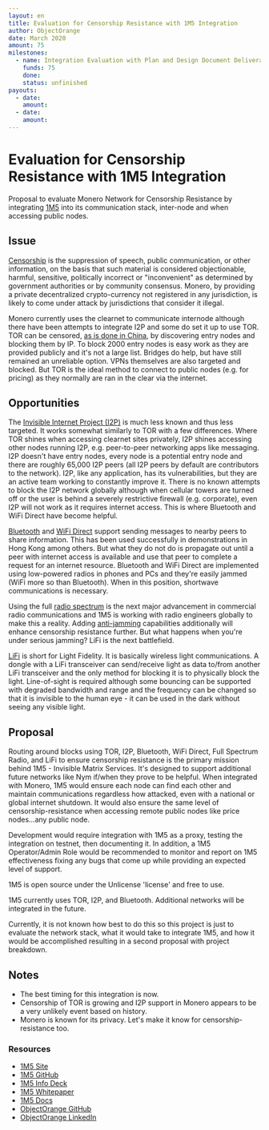 ```yaml
---
layout: en
title: Evaluation for Censorship Resistance with 1M5 Integration
author: ObjectOrange
date: March 2020
amount: 75
milestones:
  - name: Integration Evaluation with Plan and Design Document Deliverable
    funds: 75
    done:
    status: unfinished
payouts:
  - date:
    amount:
  - date:
    amount:
---
```


# Evaluation for Censorship Resistance with 1M5 Integration
Proposal to evaluate Monero Network for Censorship Resistance by integrating [1M5](https://1m5.io) into its communication stack, inter-node and when accessing public nodes.

## Issue
[Censorship](https://en.wikipedia.org/wiki/Censorship) is the suppression of speech, public communication, or other information, on the basis that such material is considered objectionable, harmful, sensitive, politically incorrect or "inconvenient" as determined by government authorities or by community consensus. Monero, by providing a private decentralized crypto-currency not registered in any jurisdiction, is likely to come under attack by jurisdictions that consider it illegal.

Monero currently uses the clearnet to communicate internode although there have been attempts to integrate I2P and some do set it up to use TOR. TOR can be censored, [as is done in China](https://en.wikipedia.org/wiki/Internet_censorship_in_China#Using_Tor_and_DPI-resistant_tools), by discovering entry nodes and blocking them by IP. To block 2000 entry nodes is easy work as they are provided publicly and it's not a large list. Bridges do help, but have still remained an unreliable option. VPNs themselves are also targeted and blocked. But TOR is the ideal method to connect to public nodes (e.g. for pricing) as they normally are ran in the clear via the internet.

## Opportunities
The [Invisible Internet Project (I2P)](https://geti2p.net/en/) is much less known and thus less targeted. It works somewhat similarly to TOR with a few differences. Where TOR shines when accessing clearnet sites privately, I2P shines accessing other nodes running I2P, e.g. peer-to-peer networking apps like messaging. I2P doesn't have entry nodes, every node is a potential entry node and there are roughly 65,000 I2P peers (all I2P peers by default are contributors to the network). I2P, like any application, has its vulnerabilities, but they are an active team working to constantly improve it. There is no known attempts to block the I2P network globally although when cellular towers are turned off or the user is behind a severely restrictive firewall (e.g. corporate), even I2P will not work as it requires internet access. This is where Bluetooth and WiFi Direct have become helpful.

[Bluetooth](https://en.m.wikipedia.org/wiki/Bluetooth) and [WiFi Direct](https://en.wikipedia.org/wiki/Wi-Fi_Direct) support sending messages to nearby peers to share information. This has been used successfully in demonstrations in Hong Kong among others. But what they do not do is propagate out until a peer with internet access is available and use that peer to complete a request for an internet resource. Bluetooth and WiFi Direct are implemented using low-powered radios in phones and PCs and they're easily jammed (WiFi more so than Bluetooth). When in this position, shortwave communications is necessary.

Using the full [radio spectrum](https://en.wikipedia.org/wiki/Radio_spectrum) is the next major advancement in commercial radio communications and 1M5 is working with radio engineers globally to make this a reality. Adding [anti-jamming](https://en.wikipedia.org/wiki/Electronic_counter-countermeasure) capabilities additionally will enhance censorship resistance further. But what happens when you're under serious jamming? LiFi is the next battlefield.

[LiFi](https://en.wikipedia.org/wiki/Li-Fi) is short for Light Fidelity. It is basically wireless light communications. A dongle with a LiFi transceiver can send/receive light as data to/from another LiFi transceiver and the only method for blocking it is to physically block the light. Line-of-sight is required although some bouncing can be supported with degraded bandwidth and range and the frequency can be changed so that it is invisible to the human eye - it can be used in the dark without seeing any visible light.

## Proposal
Routing around blocks using TOR, I2P, Bluetooth, WiFi Direct, Full Spectrum Radio, and LiFi to ensure censorship resistance is the primary mission behind 1M5 - Invisible Matrix Services. It's designed to support additional future networks like Nym if/when they prove to be helpful. When integrated with Monero, 1M5 would ensure each node can find each other and maintain communications regardless how attacked, even with a national or global internet shutdown. It would also ensure the same level of censorship-resistance when accessing remote public nodes like price nodes...any public node.

Development would require integration with 1M5 as a proxy, testing the integration on testnet, then documenting it. In addition, a 1M5 Operator/Admin Role would be recommended to monitor and report on 1M5 effectiveness fixing any bugs that come up while providing an expected level of support.

1M5 is open source under the Unlicense 'license' and free to use.

1M5 currently uses TOR, I2P, and Bluetooth. Additional networks will be integrated in the future.

Currently, it is not known how best to do this so this project is just to evaluate the network stack, what it would take to integrate 1M5, and how it would be accomplished resulting in a second proposal with project breakdown.

## Notes
* The best timing for this integration is now. 
* Censorship of TOR is growing and I2P support in Monero appears to be a very unlikely event based on history. 
* Monero is known for its privacy. Let's make it know for censorship-resistance too.

### Resources
* [1M5 Site](https://1m5.io/)
* [1M5 GitHub](https://github.com/1m5)
* [1M5 Info Deck](https://1m5.io/assets/pdf/1m5-info-deck.pdf)
* [1M5 Whitepaper](https://1m5.io/assets/pdf/1m5-wp.pdf)
* [1M5 Docs](https://github.com/1m5/1m5-docs)
* [ObjectOrange GitHub](https://github.com/objectorange)
* [ObjectOrange LinkedIn](https://www.linkedin.com/in/decentralizationarchitect/)

